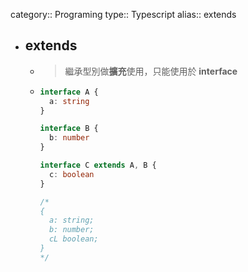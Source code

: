 category:: Programing
type:: Typescript
alias:: extends

- ## extends
	- > 繼承型別做**擴充**使用，只能使用於 **interface**
	- ```typescript
	  interface A {
	    a: string
	  }	
	  
	  interface B {
	    b: number
	  }
	  
	  interface C extends A, B {
	    c: boolean
	  }
	  
	  /*
	  {
	    a: string;
	    b: number;
	    cL boolean;
	  }
	  */	
	  ```